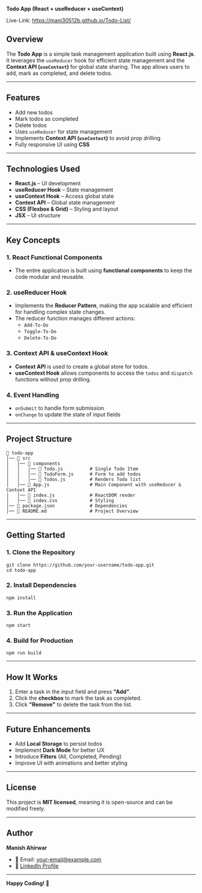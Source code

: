 **Todo App (React + useReducer + useContext)**

Live-Link: https://mani30512b.github.io/Todo-List/

## Overview

The **Todo App** is a simple task management application built using **React.js**. It leverages the `useReducer` hook for efficient state management and the **Context API (****`useContext`****)** for global state sharing. The app allows users to add, mark as completed, and delete todos.

---

## Features

- Add new todos
- Mark todos as completed
- Delete todos
- Uses `useReducer` for state management
- Implements **Context API (****`useContext`****)** to avoid prop drilling
- Fully responsive UI using **CSS**

---

## Technologies Used

- **React.js** – UI development
- **useReducer Hook** – State management
- **useContext Hook** – Access global state
- **Context API** – Global state management
- **CSS (Flexbox & Grid)** – Styling and layout
- **JSX** – UI structure

---

## Key Concepts

### 1. React Functional Components

- The entire application is built using **functional components** to keep the code modular and reusable.

### 2. useReducer Hook

- Implements the **Reducer Pattern**, making the app scalable and efficient for handling complex state changes.
- The reducer function manages different actions:
  - `Add-To-Do`
  - `Toggle-To-Do`
  - `Delete-To-Do`

### 3. Context API & useContext Hook

- **Context API** is used to create a global store for todos.
- **useContext Hook** allows components to access the `todos` and `dispatch` functions without prop drilling.

### 4. Event Handling

- `onSubmit` to handle form submission
- `onChange` to update the state of input fields

---

## Project Structure

```
📂 todo-app
│── 📂 src
│   │── 📂 components
│   │   │── 📄 Todo.js          # Single Todo Item
│   │   │── 📄 TodoForm.js      # Form to add todos
│   │   │── 📄 Todos.js         # Renders Todo list
│   │── 📄 App.js               # Main Component with useReducer & Context API
│   │── 📄 index.js             # ReactDOM render
│   │── 📄 index.css            # Styling
│── 📄 package.json             # Dependencies
│── 📄 README.md                # Project Overview
```

---

## Getting Started

### 1. Clone the Repository

```
git clone https://github.com/your-username/todo-app.git
cd todo-app
```

### 2. Install Dependencies

```
npm install
```

### 3. Run the Application

```
npm start
```

### 4. Build for Production

```
npm run build
```

---

## How It Works

1. Enter a task in the input field and press **"Add"**.
2. Click the **checkbox** to mark the task as completed.
3. Click **"Remove"** to delete the task from the list.

---

## Future Enhancements

- Add **Local Storage** to persist todos
- Implement **Dark Mode** for better UX
- Introduce **Filters** (All, Completed, Pending)
- Improve UI with animations and better styling

---

## License

This project is **MIT licensed**, meaning it is open-source and can be modified freely.

---

## Author

**Manish Ahirwar**

- 📧 Email: [your-email@example.com](mailto\:your-email@example.com)
- 🔗 [LinkedIn Profile](https://linkedin.com/in/your-profile)

---

**Happy Coding! 🚀**

